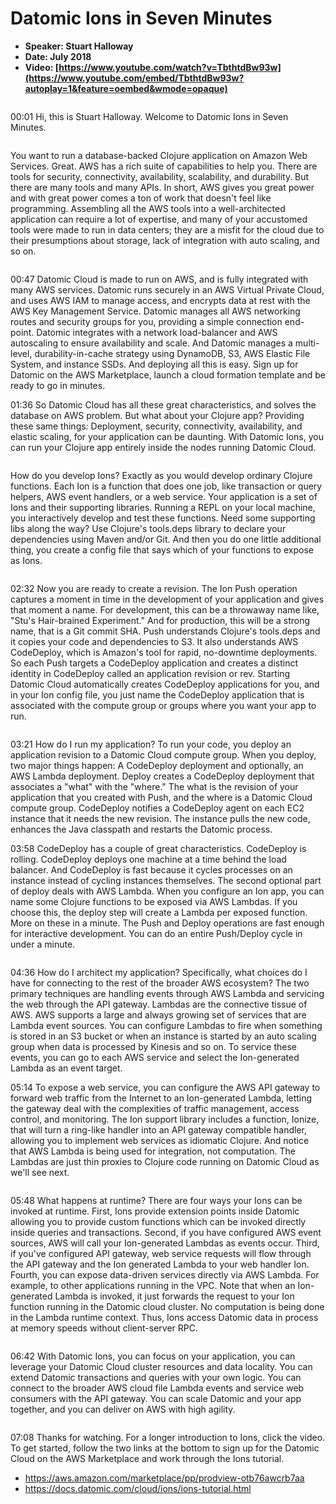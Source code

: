 # Datomic Ions in Seven Minutes

* **Speaker: Stuart Halloway**
* **Date: July 2018**
* **Video: [https://www.youtube.com/watch?v=TbthtdBw93w](https://www.youtube.com/embed/TbthtdBw93w?autoplay=1&feature=oembed&wmode=opaque)**


<img src="DatomicIonsInSevenMinutes/1.png" alt="" id="slide-0001">

00:01 Hi, this is Stuart Halloway. Welcome to Datomic Ions in Seven Minutes.

<img src="DatomicIonsInSevenMinutes/2.png" alt="" id="slide-0002">

You want to run a database-backed Clojure application on Amazon Web Services. Great. AWS has a rich suite of capabilities to help you. There are tools for security, connectivity, availability, scalability, and durability. But there are many tools and many APIs. In short, AWS gives you great power and with great power comes a ton of work that doesn't feel like programming. Assembling all the AWS tools into a well-architected application can require a lot of expertise, and many of your accustomed tools were made to run in data centers; they are a misfit for the cloud due to their presumptions about storage, lack of integration with auto scaling, and so on.

<img src="DatomicIonsInSevenMinutes/3.png" alt="" id="slide-0003">

00:47 Datomic Cloud is made to run on AWS, and is fully integrated with many AWS services. Datomic runs securely in an AWS Virtual Private Cloud, and uses AWS IAM to manage access, and encrypts data at rest with the AWS Key Management Service. Datomic manages all AWS networking routes and security groups for you, providing a simple connection end-point. Datomic integrates with a network load-balancer and AWS autoscaling to ensure availability and scale. And Datomic manages a multi-level, durability-in-cache strategy using DynamoDB, S3, AWS Elastic File System, and instance SSDs. And deploying all this is easy. Sign up for Datomic on the AWS Marketplace, launch a cloud formation template and be ready to go in minutes.

01:36 So Datomic Cloud has all these great characteristics, and solves the database on AWS problem. But what about your Clojure app? Providing these same things: Deployment, security, connectivity, availability, and elastic scaling, for your application can be daunting. With Datomic Ions, you can run your Clojure app entirely inside the nodes running Datomic Cloud.

<img src="DatomicIonsInSevenMinutes/4.png" alt="" id="slide-0004">

How do you develop Ions? Exactly as you would develop ordinary Clojure functions. Each Ion is a function that does one job, like transaction or query helpers, AWS event handlers, or a web service. Your application is a set of Ions and their supporting libraries. Running a REPL on your local machine, you interactively develop and test these functions. Need some supporting libs along the way? Use Clojure's tools.deps library to declare your dependencies using Maven and/or Git. And then you do one little additional thing, you create a config file that says which of your functions to expose as Ions.

<img src="DatomicIonsInSevenMinutes/5.png" alt="" id="slide-0005">

02:32 Now you are ready to create a revision. The Ion Push operation captures a moment in time in the development of your application and gives that moment a name. For development, this can be a throwaway name like, "Stu's Hair-brained Experiment." And for production, this will be a strong name, that is a Git commit SHA. Push understands Clojure's tools.deps and it copies your code and dependencies to S3. It also understands AWS CodeDeploy, which is Amazon's tool for rapid, no-downtime deployments. So each Push targets a CodeDeploy application and creates a distinct identity in CodeDeploy called an application revision or rev. Starting Datomic Cloud automatically creates CodeDeploy applications for you, and in your Ion config file, you just name the CodeDeploy application that is associated with the compute group or groups where you want your app to run.

<img src="DatomicIonsInSevenMinutes/6.png" alt="" id="slide-0006">

03:21 How do I run my application? To run your code, you deploy an application revision to a Datomic Cloud compute group. When you deploy, two major things happen: A CodeDeploy deployment and optionally, an AWS Lambda deployment. Deploy creates a CodeDeploy deployment that associates a "what" with the "where." The what is the revision of your application that you created with Push, and the where is a Datomic Cloud compute group. CodeDeploy notifies a CodeDeploy agent on each EC2 instance that it needs the new revision. The instance pulls the new code, enhances the Java classpath and restarts the Datomic process.

03:58 CodeDeploy has a couple of great characteristics. CodeDeploy is rolling. CodeDeploy deploys one machine at a time behind the load balancer. And CodeDeploy is fast because it cycles processes on an instance instead of cycling instances themselves. The second optional part of deploy deals with AWS Lambda. When you configure an Ion app, you can name some Clojure functions to be exposed via AWS Lambdas. If you choose this, the deploy step will create a Lambda per exposed function. More on these in a minute. The Push and Deploy operations are fast enough for interactive development. You can do an entire Push/Deploy cycle in under a minute.

<img src="DatomicIonsInSevenMinutes/7.png" alt="" id="slide-0007">

04:36 How do I architect my application? Specifically, what choices do I have for connecting to the rest of the broader AWS ecosystem? The two primary techniques are handling events through AWS Lambda and servicing the web through the API gateway. Lambdas are the connective tissue of AWS. AWS supports a large and always growing set of services that are Lambda event sources. You can configure Lambdas to fire when something is stored in an S3 bucket or when an instance is started by an auto scaling group when data is processed by Kinesis and so on. To service these events, you can go to each AWS service and select the Ion-generated Lambda as an event target.

05:14 To expose a web service, you can configure the AWS API gateway to forward web traffic from the Internet to an Ion-generated Lambda, letting the gateway deal with the complexities of traffic management, access control, and monitoring. The Ion support library includes a function, Ionize, that will turn a ring-like handler into an API gateway compatible handler, allowing you to implement web services as idiomatic Clojure. And notice that AWS Lambda is being used for integration, not computation. The Lambdas are just thin proxies to Clojure code running on Datomic Cloud as we'll see next.

<img src="DatomicIonsInSevenMinutes/8.png" alt="" id="slide-0008">

05:48 What happens at runtime? There are four ways your Ions can be invoked at runtime. First, Ions provide extension points inside Datomic allowing you to provide custom functions which can be invoked directly inside queries and transactions. Second, if you have configured AWS event sources, AWS will call your Ion-generated Lambdas as events occur. Third, if you've configured API gateway, web service requests will flow through the API gateway and the Ion generated Lambda to your web handler Ion. Fourth, you can expose data-driven services directly via AWS Lambda. For example, to other applications running in the VPC. Note that when an Ion-generated Lambda is invoked, it just forwards the request to your Ion function running in the Datomic cloud cluster. No computation is being done in the Lambda runtime context. Thus, Ions access Datomic data in process at memory speeds without client-server RPC.

<img src="DatomicIonsInSevenMinutes/9.png" alt="" id="slide-0009">

06:42 With Datomic Ions, you can focus on your application, you can leverage your Datomic Cloud cluster resources and data locality. You can extend Datomic transactions and queries with your own logic. You can connect to the broader AWS cloud file Lambda events and service web consumers with the API gateway. You can scale Datomic and your app together, and you can deliver on AWS with high agility.

<img src="DatomicIonsInSevenMinutes/10.png" alt="" id="slide-0010">

07:08 Thanks for watching. For a longer introduction to Ions, click the video. To get started, follow the two links at the bottom to sign up for the Datomic Cloud on the AWS Marketplace and work through the Ions tutorial.

* <https://aws.amazon.com/marketplace/pp/prodview-otb76awcrb7aa>
* <https://docs.datomic.com/cloud/ions/ions-tutorial.html>
